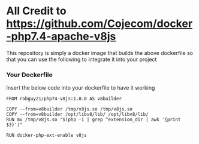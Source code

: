 # All Credit to https://github.com/Cojecom/docker-php7.4-apache-v8js

This repository is simply a docker image that builds the above dockerfile so that you can use the following to integrate it into your project

### Your Dockerfile
Insert the below code into your dockerfile to have it working
```
FROM robguy21/php74-v8js:1.0.0 AS v8builder

COPY --from=v8builder /tmp/v8js.so /tmp/v8js.so
COPY --from=v8builder /opt/libv8/lib/ /opt/libv8/lib/
RUN mv /tmp/v8js.so "$(php -i | grep ^extension_dir | awk '{print $3}')"

RUN docker-php-ext-enable v8js
```
